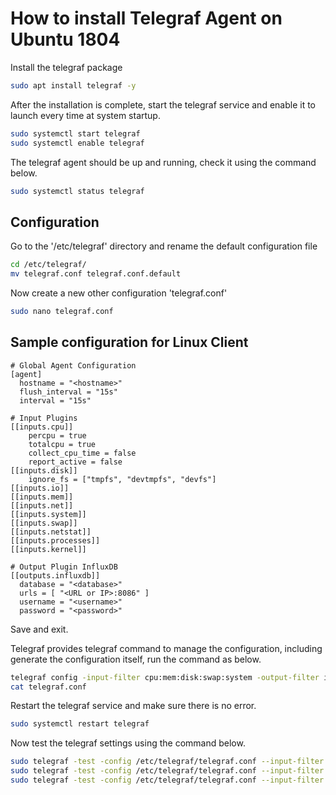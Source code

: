 # How to install Telegraf Agent on Ubuntu 1804

Install the telegraf package

```bash
sudo apt install telegraf -y
```

After the installation is complete, start the telegraf service and enable it to launch every time at system startup.

```bash
sudo systemctl start telegraf
sudo systemctl enable telegraf
```

The telegraf agent should be up and running, check it using the command below.

```bash
sudo systemctl status telegraf
```

## Configuration

Go to the '/etc/telegraf' directory and rename the default configuration file

```bash
cd /etc/telegraf/
mv telegraf.conf telegraf.conf.default
```

Now create a new other configuration 'telegraf.conf'

```bash
sudo nano telegraf.conf
```

## Sample configuration for Linux Client

```plaintext
# Global Agent Configuration
[agent]
  hostname = "<hostname>"
  flush_interval = "15s"
  interval = "15s"

# Input Plugins
[[inputs.cpu]]
    percpu = true
    totalcpu = true
    collect_cpu_time = false
    report_active = false
[[inputs.disk]]
    ignore_fs = ["tmpfs", "devtmpfs", "devfs"]
[[inputs.io]]
[[inputs.mem]]
[[inputs.net]]
[[inputs.system]]
[[inputs.swap]]
[[inputs.netstat]]
[[inputs.processes]]
[[inputs.kernel]]

# Output Plugin InfluxDB
[[outputs.influxdb]]
  database = "<database>"
  urls = [ "<URL or IP>:8086" ]
  username = "<username>"
  password = "<password>"
```

Save and exit.

Telegraf provides telegraf command to manage the configuration, including generate the configuration itself, run the command as below.

```bash
telegraf config -input-filter cpu:mem:disk:swap:system -output-filter influxdb > telegraf.conf
cat telegraf.conf
```

Restart the telegraf service and make sure there is no error.

```bash
sudo systemctl restart telegraf
```

Now test the telegraf settings using the command below.

```bash
sudo telegraf -test -config /etc/telegraf/telegraf.conf --input-filter cpu
sudo telegraf -test -config /etc/telegraf/telegraf.conf --input-filter net
sudo telegraf -test -config /etc/telegraf/telegraf.conf --input-filter mem
```
